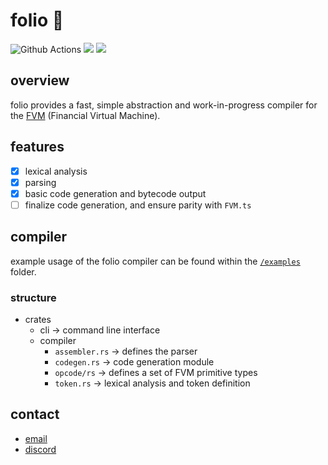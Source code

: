 # folio 📖
![Github Actions](https://github.com/primitivefinance/arbiter/workflows/Rust/badge.svg)
[![](https://dcbadge.vercel.app/api/server/primitive?style=flat)](https://discord.gg/primitive)
![](https://visitor-badge.laobi.icu/badge?page_id=ts0yu.folio)
## overview

folio provides a fast, simple abstraction and work-in-progress compiler for the [FVM](https://www.primitive.xyz/papers/yellow.pdf) (Financial Virtual Machine). 

## features

- [x] lexical analysis
- [x] parsing
- [x] basic code generation and bytecode output
- [ ] finalize code generation, and ensure parity with `FVM.ts`  

## compiler

example usage of the folio compiler can be found within the [`/examples`](https://github.com/ts0yu/folio/tree/main/examples) folder.

### structure

- crates
  - cli -> command line interface
  - compiler
    -  `assembler.rs` -> defines the parser
    -  `codegen.rs` -> code generation module
    -  `opcode/rs` -> defines a set of FVM primitive types
    -  `token.rs` -> lexical analysis and token definition

## contact

- [email](mailto:ts0yu@proton.me)
- [discord](https://discord.gg/primitive)
